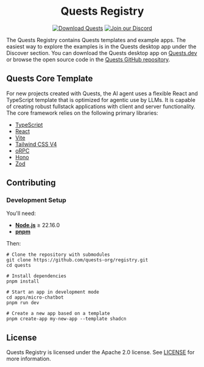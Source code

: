 <h1 align="center">Quests Registry</h1>

<p align="center">
  <a href="https://quests.dev?ref=github-readme-registry"><img src="https://img.shields.io/badge/Download%20Quests-0e4bbd?logo=data:image/svg+xml;base64,PHN2ZyB3aWR0aD0iMjQiIGhlaWdodD0iMjQiIHZpZXdCb3g9IjAgMCAyNCAyNCIgZmlsbD0ibm9uZSIgeG1sbnM9Imh0dHA6Ly93d3cudzMub3JnLzIwMDAvc3ZnIj4KPHBhdGggZD0iTTEyIDV2MTRtNy03LTcgNy03LTciIHN0cm9rZT0id2hpdGUiIHN0cm9rZS13aWR0aD0iMiIgc3Ryb2tlLWxpbmVjYXA9InJvdW5kIiBzdHJva2UtbGluZWpvaW49InJvdW5kIi8+Cjwvc3ZnPg==&logoColor=white" alt="Download Quests"></a>
  <a href="https://quests.dev/discord"><img src="https://img.shields.io/badge/Join%20our%20Discord-5865f2?logo=discord&logoColor=white" alt="Join our Discord"></a>
</p>

The Quests Registry contains Quests templates and example apps. The easiest way to explore the examples is in the Quests desktop app under the Discover section. You can download the Quests desktop app on [Quests.dev](https://quests.dev) or browse the open source code in the [Quests GitHub repository](https://github.com/quests-org/quests).

## Quests Core Template

For new projects created with Quests, the AI agent uses a flexible React and TypeScript template that is optimized for agentic use by LLMs. It is capable of creating robust fullstack applications with client and server functionality. The core framework relies on the following primary libraries:

- [TypeScript](https://www.typescriptlang.org/)
- [React](https://react.dev/)
- [Vite](https://vite.dev/)
- [Tailwind CSS V4](https://tailwindcss.com/)
- [oRPC](https://orpc.unnoq.com/)
- [Hono](https://hono.dev/)
- [Zod](https://zod.dev/)

## Contributing

### Development Setup

You'll need:

- **[Node.js](https://nodejs.org/)** ≥ 22.16.0
- **[pnpm](https://pnpm.io/)**

Then:

```shell
# Clone the repository with submodules
git clone https://github.com/quests-org/registry.git
cd quests

# Install dependencies
pnpm install

# Start an app in development mode
cd apps/micro-chatbot
pnpm run dev

# Create a new app based on a template
pnpm create-app my-new-app --template shadcn
```

## License

Quests Registry is licensed under the Apache 2.0 license. See [LICENSE](./LICENSE) for more information.
